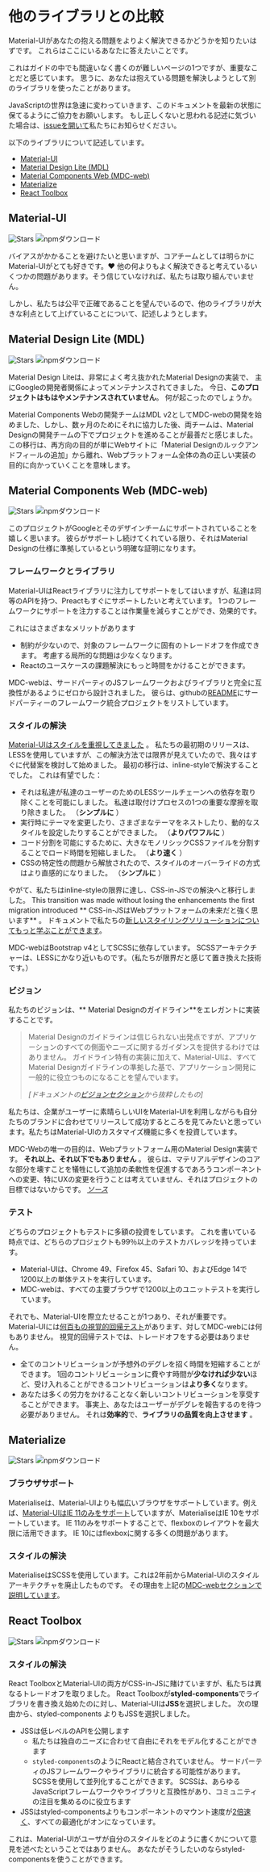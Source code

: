 # 他のライブラリとの比較

<p class="description">Material-UIがあなたの抱える問題をよりよく解決できるかどうかを知りたいはずです。 これらはここにいるあなたに答えたいことです。</p>

これはガイドの中でも間違いなく書くのが難しいページの1つですが、重要なことだと感じています。 思うに、あなたは抱えている問題を解決しようとして別のライブラリを使ったことがあります。

JavaScriptの世界は急速に変わっていきます、このドキュメントを最新の状態に保てるようにご協力をお願いします。 もし正しくないと思われる記述に気づいた場合は、[issueを開いて](https://github.com/mui-org/material-ui/issues/new?title=[docs]+Inaccuracy+in+comparison+guide)私たちにお知らせください。

以下のライブラリについて記述しています。

- [Material-UI](#material-ui)
- [Material Design Lite (MDL)](#material-design-lite-mdl)
- [Material Components Web (MDC-web)](#material-components-web-mdc-web)
- [Materialize](#materialize)
- [React Toolbox](#react-toolbox)

## Material-UI

![Stars](https://img.shields.io/github/stars/mui-org/material-ui.svg?style=social&label=Stars) ![npmダウンロード](https://img.shields.io/npm/dm/@material-ui/core.svg)

バイアスがかかることを避けたいと思いますが、コアチームとしては明らかにMaterial-UIがとても好きです。❤️ 他の何よりもよく解決できると考えているいくつかの問題があります。そう信じていなければ、私たちは取り組んでいません。

しかし、私たちは公平で正確であることを望んでいるので、他のライブラリが大きな利点として上げていることについて、記述しようとします。

## Material Design Lite (MDL)

![Stars](https://img.shields.io/github/stars/google/material-design-lite.svg?style=social&label=Stars) ![npmダウンロード](https://img.shields.io/npm/dm/material-design-lite.svg)

Material Design Liteは、非常によく考え抜かれたMaterial Designの実装で、 主にGoogleの開発者関係によってメンテナンスされてきました。 今日、**このプロジェクトはもはやメンテナンスされていません**。 何が起こったのでしょうか。

Material Components Webの開発チームはMDL v2としてMDC-webの開発を始めました、しかし、数ヶ月のためにそれに協力した後、両チームは、Material Designの開発チームの下でプロジェクトを進めることが最善だと感じました。 この移行は、再方向の目的が単にWebサイトに「Material Designのルックアンドフィールの追加」から離れ、Webプラットフォーム全体の為の正しい実装の目的に向かっていくことを意味します。

## Material Components Web (MDC-web)

![Stars](https://img.shields.io/github/stars/material-components/material-components-web.svg?style=social&label=Stars) ![npmダウンロード](https://img.shields.io/npm/dm/material-components-web.svg)

このプロジェクトがGoogleとそのデザインチームにサポートされていることを嬉しく思います。 彼らがサポートし続けてくれている限り、それはMaterial Designの仕様に準拠しているという明確な証明になります。

### フレームワークとライブラリ

Material-UIはReactライブラリに注力してサポートをしてはいますが、私達は同等のAPIを持つ、Preactもすぐにサポートしたいと考えています。 1つのフレームワークにサポートを注力することは作業量を減らすことができ、効果的です。

これにはさまざまなメリットがあります

- 制約が少ないので、対象のフレームワークに固有のトレードオフを作成できます。 考慮する局所的な問題は少なくなります。
- Reactのユースケースの課題解決にもっと時間をかけることができます。

MDC-webは、サードパーティのJSフレームワークおよびライブラリと完全に互換性があるようにゼロから設計されました。 彼らは、githubの[README](https://github.com/material-components/material-components-web/#material-components-for-the-web)にサードパーティーのフレームワーク統合プロジェクトをリストしています。

### スタイルの解決

[ Material-UIはスタイルを重視してきました](https://github.com/oliviertassinari/a-journey-toward-better-style) 。 私たちの最初期のリリースは、LESSを使用していますが、この解決方法では限界が見えていたので、我々はすぐに代替案を検討して始めました。 最初の移行は、inline-styleで解決することでした。 これは有望でした：

- それは私達が私達のユーザーのためのLESSツールチェーンへの依存を取り除くことを可能にしました。 私達は取付けプロセスの1つの重要な摩擦を取り除きました。 （**シンプルに** ）
- 実行時にテーマを変更したり、さまざまなテーマをネストしたり、動的なスタイルを設定したりすることができました。 （**よりパワフルに** ）
- コード分割を可能にするために、大きなモノリシックCSSファイルを分割することでロード時間を短縮しました。 （**より速く** ）
- CSSの特定性の問題から解放されたので、スタイルのオーバーライドの方式はより直感的になりました。 （**シンプルに** ）

やがて、私たちはinline-styleの限界に達し、CSS-in-JSでの解決へと移行しました。 This transition was made without losing the enhancements the first migration introduced ** CSS-in-JSはWebプラットフォームの未来だと強く思います** 。 ドキュメントで私たちの[新しいスタイリングソリューションについてもっと学ぶことができます](/customization/css-in-js/)。

MDC-webはBootstrap v4としてSCSSに依存しています。 SCSSアーキテクチャーは、LESSにかなり近いものです。（私たちが限界だと感じて置き換えた技術です。）

### ビジョン

私たちのビジョンは、** Material Designのガイドライン**をエレガントに実装することです。

> Material Designのガイドラインは信じられない出発点ですが、アプリケーションのすべての側面やニーズに関するガイダンスを提供するわけではありません。 ガイドライン特有の実装に加えて、Material-UIは、すべてMaterial Designガイドラインの準拠した基で、アプリケーション開発に一般的に役立つものになることを望んでいます。
> 
> *[ドキュメントの[ビジョンセクション](/discover-more/vision/)から抜粋したもの]*

私たちは、企業がユーザーに素晴らしいUIをMaterial-UIを利用しながらも自分たちのブランドに合わせてリリースして成功するところを見てみたいと思っています。私たちはMaterial-UIのカスタマイズ機能に多くを投資しています。

MDC-Webの唯一の目的は、Webプラットフォーム用のMaterial Design実装です。 **それ以上、それ以下でもありません** 。 彼らは、マテリアルデザインのコアな部分を壊すことを犠牲にして追加の柔軟性を促進するであろうコンポーネントへの変更、特にUXの変更を行うことは考えていません、それはプロジェクトの目標ではないからです。 *[ソース](https://github.com/mui-org/material-ui/issues/6799#issuecomment-299925174)*

### テスト

どちらのプロジェクトもテストに多額の投資をしています。 これを書いている時点では、どちらのプロジェクトも99％以上のテストカバレッジを持っています。

- Material-UIは、Chrome 49、Firefox 45、Safari 10、およびEdge 14で1200以上の単体テストを実行しています。
- MDC-webは、すべての主要ブラウザで1200以上のユニットテストを実行しています。

それでも、Material-UIを際立たせることが1つあり、それが重要です。 Material-UIには[何百もの視覚的回帰テスト](https://www.argos-ci.com/mui-org/material-ui)があります、対してMDC-webには何もありません。 視覚的回帰テストでは、トレードオフをする必要はありません。

- 全てのコントリビューションが予想外のデグレを招く時間を短縮することができます。 1回のコントリビューションに費やす時間が**少なければ少ない**ほど、受け入れることができるコントリビューションは**より多く**なります。
- あなたは多くの労力をかけることなく新しいコントリビューションを享受することができます。 事実上、あなたはユーザーがデグレを報告するのを待つ必要がありません。 それは**効率的**で、**ライブラリの品質を向上させます** 。

## Materialize

![Stars](https://img.shields.io/github/stars/Dogfalo/materialize.svg?style=social&label=Stars) ![npmダウンロード](https://img.shields.io/npm/dm/materialize-css.svg)

### ブラウザサポート

Materialiseは、Material-UIよりも幅広いブラウザをサポートしています。例えば、[Material-UIはIE 11のみをサポート](/getting-started/supported-platforms/)していますが、MaterialiseはIE 10をサポートしています。 IE 11のみをサポートすることで、flexboxのレイアウトを最大限に活用できます。 IE 10にはflexboxに関する多くの問題があります。

### スタイルの解決

MaterialiseはSCSSを使用しています。これは2年前からMaterial-UIのスタイルアーキテクチャを廃止したものです。 その理由を上記の[MDC-webセクションで説明しています](#styling-solution)。

## React Toolbox

![Stars](https://img.shields.io/github/stars/react-toolbox/react-toolbox.svg?style=social&label=Stars) ![npmダウンロード](https://img.shields.io/npm/dm/react-toolbox.svg)

### スタイルの解決

React ToolboxとMaterial-UIの両方がCSS-in-JSに賭けていますが、私たちは異なるトレードオフを取りました。 React Toolboxが**styled-components**でライブラリを書き換え始めたのに対し、Material-UIは**JSS**を選択しました。 次の理由から、styled-components よりもJSSを選択しました。

- JSSは低レベルのAPIを公開します 
  - 私たちは独自のニーズに合わせて自由にそれをモデル化することができます
  - `styled-components`のようにReactと結合されていません。 サードパーティのJSフレームワークやライブラリに統合する可能性があります。 SCSSを使用して並列化することができます。 SCSSは、あらゆるJavaScriptフレームワークやライブラリと互換性があり、コミュニティの注目を集めるのに役立ちます
- JSSはstyled-componentsよりもコンポーネントのマウント速度が[2倍速く](https://github.com/A-gambit/CSS-IN-JS-Benchmarks/blob/master/RESULT.md)、すべての最適化がオンになっています。

これは、Material-UIがユーザが自分のスタイルをどのように書くかについて意見を述べたということではありません。 あなたがそうしたいのならstyled-componentsを使うことができます。